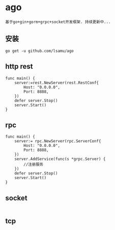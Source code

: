 # ago
```
基于go+gin+gorm+grpc+socket开发框架. 持续更新中...
```

## 安装
```
go get -u github.com/lsamu/ago
```

## http rest
```
func main() {
    server:=rest.NewServer(rest.RestConf{
        Host: "0.0.0.0",
        Port: 8888,
    })
    defer server.Stop()
    server.Start()
}
```

## rpc
```
func main() {
    server:= rpc.NewServer(rpc.ServerConf{
        Host: "0.0.0.0",
        Port: 8888,
    })
    server.AddService(func(s *grpc.Server) {
        //注册服务
    })
    defer server.Stop()
    server.Start()
}
```

## socket
```

```

## tcp
```

```